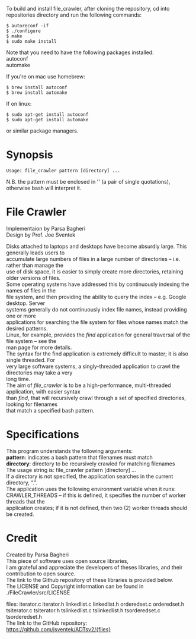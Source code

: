 To build and install file_crawler, after cloning the repository, cd into repositories directory and run the following commands:  
```
$ autoreconf -if
$ ./configure
$ make
$ sudo make install
``` 
Note that you need to have the following packages installed:  
autoconf  
automake  

If you're on mac use homebrew:
```
$ brew install autoconf
$ brew install automake
```
If on linux:
```
$ sudo apt-get install autoconf
$ sudo apt-get install automake
```
or similar package managers.
# Synopsis
```
Usage: file_crawler pattern [directory] ...
```
N.B. the pattern must be enclosed in '' (a pair of single quotations), otherwise bash will interpret it.
# File Crawler
Implementaion by Parsa Bagheri  
Design by Prof. Joe Sventek  

Disks attached to laptops and desktops have become absurdly large. This generally leads users to  
accumulate large numbers of files in a large number of directories – i.e. rather than manage the  
use of disk space, it is easier to simply create more directories, retaining older versions of files.  
Some operating systems have addressed this by continuously indexing the names of files in the  
file system, and then providing the ability to query the index – e.g. Google desktop. Server  
systems generally do not continuously index file names, instead providing one or more  
applications for searching the file system for files whose names match the desired patterns.  
Linux, for example, provides the *find* application for general traversal of the file system – see the  
man page for more details.  
The syntax for the find application is extremely difficult to master; it is also single threaded. For  
very large software systems, a singly-threaded application to crawl the directories may take a very   
long time.  
The aim of *file_crawler* is to be a high-performance, multi-threaded application, with easier syntax  
than *find*, that will recursively crawl through a set of specified directories, looking for filenames   
that match a specified bash pattern.    
# Specifications

This program understands the following arguments:  
__pattern__:     indicates a bash pattern that filenames must match  
__directory__:     directory to be recursively crawled for matching filenames  
The usage string is:     file_crawler pattern [directory] …  
If a directory is not specified, the application searches in the current directory, “.”.  
The application uses the following environment variable when it runs:
CRAWLER_THREADS – if this is defined, it specifies the number of worker threads that the  
application creates; if it is not defined, then two (2) worker threads should be created.  
# Credit

Created by Parsa Bagheri  
This piece of software uses open source libraries,  
I am grateful and appreciate the developers of theses libraries, and their contribution to open source.  
The link to the Github repository of these libraries is provided below.  
The LICENSE and Copyright information can be found in ./FileCrawler/src/LICENSE  

files: iterator.c iterator.h linkedlist.c linkedlist.h orderedset.c orderedset.h  
       tsiterator.c tsiterator.h tslinkedlist.c tslinkedlist.h tsorderedset.c tsorderedset.h  
The link to the GitHub repository: https://github.com/jsventek/ADTsv2/{files}  
